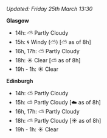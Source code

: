 *Updated: Friday 25th March 13:30*

**Glasgow**

* 14h: :partly_sunny: Partly Cloudy
* 15h: :cyclone: Windy (:partly_sunny:) [:partly_sunny: as of 8h]
* 16h, 17h: :partly_sunny: Partly Cloudy
* 18h: :sunny: Clear [:partly_sunny: as of 8h]
* 19h - 1h: :sunny: Clear

**Edinburgh**

* 14h: :partly_sunny: Partly Cloudy
* 15h: :partly_sunny: Partly Cloudy [:cloud: as of 8h]
* 16h, 17h: :partly_sunny: Partly Cloudy
* 18h: :partly_sunny: Partly Cloudy [:sunny: as of 8h]
* 19h - 1h: :sunny: Clear
